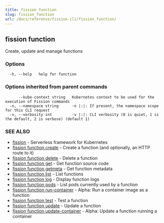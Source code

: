 ```yaml
---
title: fission function
slug: fission_function
url: /docs/reference/fission-cli/fission_function/
---
```

## fission function

Create, update and manage functions

### Options

```
  -h, --help   help for function
```

### Options inherited from parent commands

```
      --kube-context string   Kubernetes context to be used for the execution of Fission commands
  -n, --namespace string      -n |:|: If present, the namespace scope for this CLI request
  -v, --verbosity int         -v |:|: CLI verbosity (0 is quiet, 1 is the default, 2 is verbose) (default 1)
```

### SEE ALSO

* [fission](/docs/reference/fission-cli/fission/)	 - Serverless framework for Kubernetes
* [fission function create](/docs/reference/fission-cli/fission_function_create/)	 - Create a function (and optionally, an HTTP route to it)
* [fission function delete](/docs/reference/fission-cli/fission_function_delete/)	 - Delete a function
* [fission function get](/docs/reference/fission-cli/fission_function_get/)	 - Get function source code
* [fission function getmeta](/docs/reference/fission-cli/fission_function_getmeta/)	 - Get function metadata
* [fission function list](/docs/reference/fission-cli/fission_function_list/)	 - List functions
* [fission function log](/docs/reference/fission-cli/fission_function_log/)	 - Display function logs
* [fission function pods](/docs/reference/fission-cli/fission_function_pods/)	 - List pods currently used by a function
* [fission function run-container](/docs/reference/fission-cli/fission_function_run-container/)	 - Alpha: Run a container image as a function
* [fission function test](/docs/reference/fission-cli/fission_function_test/)	 - Test a function
* [fission function update](/docs/reference/fission-cli/fission_function_update/)	 - Update a function
* [fission function update-container](/docs/reference/fission-cli/fission_function_update-container/)	 - Alpha: Update a function running a container

